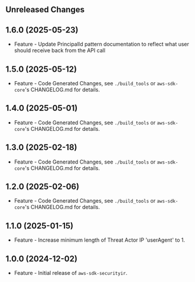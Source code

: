 Unreleased Changes
------------------

1.6.0 (2025-05-23)
------------------

* Feature - Update PrincipalId pattern documentation to reflect what user should receive back from the API call

1.5.0 (2025-05-12)
------------------

* Feature - Code Generated Changes, see `./build_tools` or `aws-sdk-core`'s CHANGELOG.md for details.

1.4.0 (2025-05-01)
------------------

* Feature - Code Generated Changes, see `./build_tools` or `aws-sdk-core`'s CHANGELOG.md for details.

1.3.0 (2025-02-18)
------------------

* Feature - Code Generated Changes, see `./build_tools` or `aws-sdk-core`'s CHANGELOG.md for details.

1.2.0 (2025-02-06)
------------------

* Feature - Code Generated Changes, see `./build_tools` or `aws-sdk-core`'s CHANGELOG.md for details.

1.1.0 (2025-01-15)
------------------

* Feature - Increase minimum length of Threat Actor IP 'userAgent' to 1.

1.0.0 (2024-12-02)
------------------

* Feature - Initial release of `aws-sdk-securityir`.

